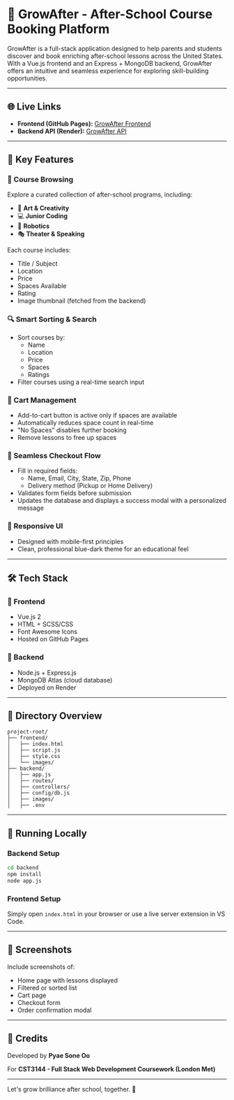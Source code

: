 # 🌱 GrowAfter - After-School Course Booking Platform

GrowAfter is a full-stack application designed to help parents and students discover and book enriching after-school lessons across the United States. With a Vue.js frontend and an Express + MongoDB backend, GrowAfter offers an intuitive and seamless experience for exploring skill-building opportunities.

---

## 🌐 Live Links

- **Frontend (GitHub Pages):** [GrowAfter Frontend](https://YOUR_USERNAME.github.io/growafter-frontend)
- **Backend API (Render):** [GrowAfter API](https://growafter-server.onrender.com)

---

## 🌟 Key Features

### 🧠 Course Browsing

Explore a curated collection of after-school programs, including:

- 🎨 **Art & Creativity**
- 💻 **Junior Coding**
- 🤖 **Robotics**
- 🎭 **Theater & Speaking**

Each course includes:

- Title / Subject
- Location
- Price
- Spaces Available
- Rating
- Image thumbnail (fetched from the backend)

### 🔍 Smart Sorting & Search

- Sort courses by:
  - Name
  - Location
  - Price
  - Spaces
  - Ratings
- Filter courses using a real-time search input

### 🛒 Cart Management

- Add-to-cart button is active only if spaces are available
- Automatically reduces space count in real-time
- "No Spaces" disables further booking
- Remove lessons to free up spaces

### 🧾 Seamless Checkout Flow

- Fill in required fields:
  - Name, Email, City, State, Zip, Phone
  - Delivery method (Pickup or Home Delivery)
- Validates form fields before submission
- Updates the database and displays a success modal with a personalized message

### 📱 Responsive UI

- Designed with mobile-first principles
- Clean, professional blue-dark theme for an educational feel

---

## 🛠️ Tech Stack

### 🎨 Frontend

- Vue.js 2
- HTML + SCSS/CSS
- Font Awesome Icons
- Hosted on GitHub Pages

### 🧠 Backend

- Node.js + Express.js
- MongoDB Atlas (cloud database)
- Deployed on Render

---

## 📁 Directory Overview

```
project-root/
├── frontend/
│   ├── index.html
│   ├── script.js
│   ├── style.css
│   └── images/
├── backend/
│   ├── app.js
│   ├── routes/
│   ├── controllers/
│   ├── config/db.js
│   ├── images/
│   ├── .env
```

---

## 🧪 Running Locally

### Backend Setup

```bash
cd backend
npm install
node app.js
```

### Frontend Setup

Simply open `index.html` in your browser or use a live server extension in VS Code.

---

## 📸 Screenshots

Include screenshots of:

- Home page with lessons displayed
- Filtered or sorted list
- Cart page
- Checkout form
- Order confirmation modal

---

## 🤝 Credits

Developed by **Pyae Sone Oo**

For **CST3144 - Full Stack Web Development Coursework (London Met)**

---

Let's grow brilliance after school, together. 🌱
